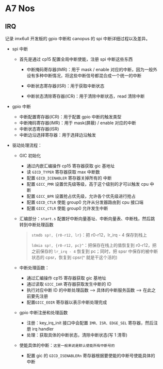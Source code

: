 # A7 Nos

## IRQ

记录 imx6ull 开发板的 gpio 中断和 canopus 的 spi 中断详细过程以及差异。

- spi 中断

  - 首先是通过 cp15 配置全局中断使能，注册 spi 中断这些东西

    - 中断掩码寄存器(IMR)：用于 mask / enable 对应的中断，因为一般外设有多种中断情况，将这些中断信号都混合成一个统一的中断

    - 中断状态寄存器(ISR)：用于获取中断状态

    - 中断状态清除寄存器(ICR)：用于清除中断状态，read 清除中断

- gpio 中断

  - 中断配置寄存器(ICR)：用于配置 gpio 中断的触发类型
  - 中断掩码寄存器(IMR)：用于 mask(屏蔽) / enable 对应的中断
  - 中断状态寄存器(ISR)
  - 中断边沿选择寄存器：用于选择边沿触发

  

- 驱动处理流程：

  - GIC 初始化

    - 通过内嵌汇编操作 cp15 寄存器获取 gic 基地址
    - 读 `GICD_TYPER` 寄存器获取 max 中断数
    - 配置 `GICD_ICENABLER` 寄存器关掉所有的 中断
    - 配置 `GICC_PMR` 设置优先级等级，高于这个级别的才可以触发 cpu 中断
    - 配置 `GICC_BPR` 设置抢占优先级，允许各个优先级进行抢占
    - 配置 `GICD_CTLR`  使能 group0 允许从分发器路由到 cpu 接口端
    - 配置 `GICC_CTLR` 使能 group0 允许发生中断

  - 汇编部分：`start.s` 配置好中断向量基址、中断向量表、中断栈，然后跳转到中断处理函数

    > `stmdb sp!, {r0-r12, lr}`：把 r0-r12，lr_irq - 4 保存到栈上
    >
    > `ldmia sp!, {r0-r12, pc}^`：把保存在栈上的值恢复到 r0-r12，把之前保存的 `lr_irq - 4` 恢复到 pc；同时，把 spsr 中保存的被中断状态的 cpsr，恢复到 cpsr(^ 就是干这个活的)

  - 中断处理函数：

    - 通过汇编操作 cp15 寄存器获取 gic 基地址
    - 通过读取 `GICC_IAR` 寄存器获取发生中断的  ID
    - 执行对应中断 ID 的中断处理函数 --> 具体的中断服务函数 --> 在此之前要先注册
    - 配置`GICC_EOIR` 寄存器以表示中断处理完成

  - gpio 中断注册和处理函数

    - 注册：key_irq_init 接口中会配置 `IMR、ISR、EDGE_SEL` 寄存器，然后注册 irq handler
    - 处理：获取具体的中断状态，清除中断状态(写 1 清零)

  - 使能具体的中断：`这里一般来说是默认使能所有中断号的`

    - 配置 gic 的 `GICD_ISENABLERn` 寄存器根据要使能的中断号使能具体的中断



